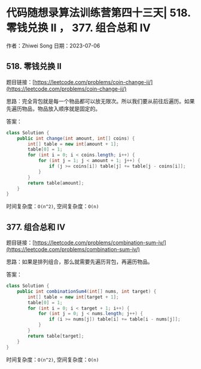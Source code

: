 # 代码随想录算法训练营第四十三天| 518. 零钱兑换 II ， 377. 组合总和 Ⅳ
作者：Zhiwei Song 
日期：2023-07-06

## 518. 零钱兑换 II
题目链接：[https://leetcode.com/problems/coin-change-ii/](https://leetcode.com/problems/coin-change-ii/)

思路：完全背包就是每一个物品都可以放无限次。所以我们要从前往后遍历。如果先遍历物品，物品放入顺序就是固定的。

答案：

```java
class Solution {
    public int change(int amount, int[] coins) {
        int[] table = new int[amount + 1];
        table[0] = 1;
        for (int i = 0; i < coins.length; i++) {
            for (int j = 1; j < amount + 1; j++) {
                if (j >= coins[i]) table[j] += table[j - coins[i]];
            }
        }
        return table[amount];
    }
}
```

时间复杂度：``O(n^2)``, 空间复杂度：``O(n)``

## 377. 组合总和 Ⅳ
题目链接：[https://leetcode.com/problems/combination-sum-iv/](https://leetcode.com/problems/combination-sum-iv/)

思路：如果是排列组合，那么就需要先遍历背包，再遍历物品。

答案：

```java
class Solution {
    public int combinationSum4(int[] nums, int target) {
        int[] table = new int[target + 1];
        table[0] = 1;
        for (int i = 0; i < target + 1; i++) {
            for (int j = 0; j < nums.length; j++) {
                if (i >= nums[j]) table[i] += table[i - nums[j]];
            }
        }
        return table[target];
    }
}
```

时间复杂度：``O(n^2)``, 空间复杂度：``O(n)``
